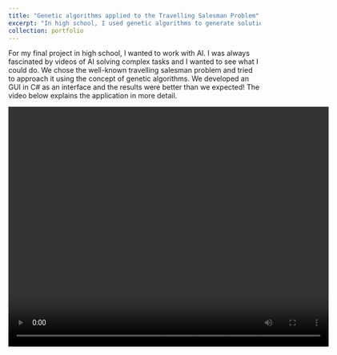 ```yaml
---
title: "Genetic algorithms applied to the Travelling Salesman Problem"
excerpt: "In high school, I used genetic algorithms to generate solutions for the travelling salesman problem.<br/><img src='/images/tsp_resized.png'>"
collection: portfolio
---
```


For my final project in high school, I wanted to work with AI. I was always fascinated by videos of AI solving complex tasks and I wanted to see what I could do. We chose the well-known travelling salesman problem and tried to approach it using the concept of genetic algorithms. We developed an GUI in C# as an interface and the results were better than we expected! The video below explains the application in more detail.

<video width="640" height="480" controls>
    <source src="/images/tsp.mp4" type="video/mp4">
    Your browser does not support the video tag.
</video>